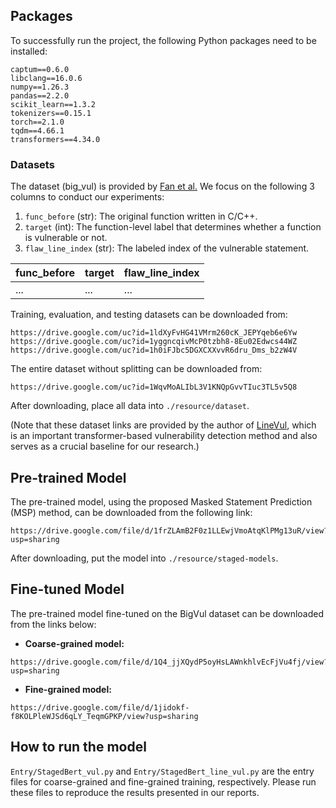 

## Packages

To successfully run the project, the following Python packages need to be installed:

```
captum==0.6.0
libclang==16.0.6
numpy==1.26.3
pandas==2.2.0
scikit_learn==1.3.2
tokenizers==0.15.1
torch==2.1.0
tqdm==4.66.1
transformers==4.34.0
```



### Datasets

The dataset (big_vul) is provided by [Fan et al.](https://github.com/ZeoVan/MSR_20_Code_vulnerability_CSV_Dataset.git) We focus on the following 3 columns to conduct our experiments:

1. `func_before` (str): The original function written in C/C++.
2. `target` (int): The function-level label that determines whether a function is vulnerable or not.
3. `flaw_line_index` (str): The labeled index of the vulnerable statement. 

| func_before | target | flaw_line_index |
| ----------- | ------ | --------------- |
| ...         | ...    | ...             |



Training, evaluation, and testing datasets can be downloaded from:

```
https://drive.google.com/uc?id=1ldXyFvHG41VMrm260cK_JEPYqeb6e6Yw
https://drive.google.com/uc?id=1yggncqivMcP0tzbh8-8Eu02Edwcs44WZ
https://drive.google.com/uc?id=1h0iFJbc5DGXCXXvvR6dru_Dms_b2zW4V
```

The entire dataset without splitting can be downloaded from:

```
https://drive.google.com/uc?id=1WqvMoALIbL3V1KNQpGvvTIuc3TL5v5Q8
```

After downloading, place all data into `./resource/dataset`.

(Note that these dataset links are provided by the author of [LineVul](https://github.com/awsm-research/LineVul.git), which is an important transformer-based vulnerability detection method and also serves as a crucial baseline for our research.)

## Pre-trained Model

The pre-trained model, using the proposed Masked Statement Prediction (MSP) method, can be downloaded from the following link:

```
https://drive.google.com/file/d/1frZLAmB2F0z1LLEwjVmoAtqKlPMg13uR/view?usp=sharing
```

After downloading, put the model into `./resource/staged-models`.



## Fine-tuned Model

The pre-trained model fine-tuned on the BigVul dataset can be downloaded from the links below:

- **Coarse-grained model:**

```
https://drive.google.com/file/d/1Q4_jjXQydP5oyHsLAWnkhlvEcFjVu4fj/view?usp=sharing
```

- **Fine-grained model:**

```
https://drive.google.com/file/d/1jidokf-f8KOLPleWJSd6qLY_TeqmGPKP/view?usp=sharing
```



## How to run the model

`Entry/StagedBert_vul.py` and `Entry/StagedBert_line_vul.py` are the entry files for coarse-grained and fine-grained training, respectively. Please run these files to reproduce the results presented in our reports.